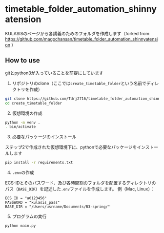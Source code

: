 # timetable_folder_automation_shinnyatension
KULASISのページから各講義のためのフォルダを作成します（forked from https://github.com/magochansan/timetable_folder_automation_shinnyatension ）

## How to use
gitとpython3が入っていることを前提にしています

1. リポジトリのclone（ここでは`create_timetable_folder`という名前でディレクトリを作成）
  ```sh
  git clone https://github.com/Tdrj2716/timetable_folder_automation_shinnyatension.git create_timetable_folder
  cd create_timetable_folder
  ```

2. 仮想環境の作成
  ```sh
  python -m venv .
  . bin/activate
  ```

3. 必要なパッケージのインストール

  ステップ2で作成された仮想環境下に、pythonで必要なパッケージをインストールします
  ```sh
  pip install -r requirements.txt
  ```

4. `.env`の作成

  ECS-IDとそのパスワード、及び各時間割のフォルダを配置するディレクトリのパス（`BASE_DIR`）を記述した`.env`ファイルを作成します。
  例（Mac, Linux）：
  ```.env
  ECS_ID = "a0123456"
  PASSWORD = "kulasis_pass"
  BASE_DIR = "/Users/usrname/Documents/B3-spring/"
  ```

5. プログラムの実行
  ```sh
  python main.py
  ```
